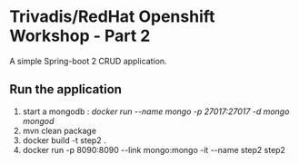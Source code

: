 # Trivadis/RedHat Openshift Workshop - Part 2

A simple Spring-boot 2 CRUD application.

## Run the application

1. start a mongodb : *docker run --name mongo -p 27017:27017 -d mongo mongod*
2. mvn clean package 
3. docker build -t step2 . 
4. docker run -p 8090:8090 --link mongo:mongo -it --name step2 step2
